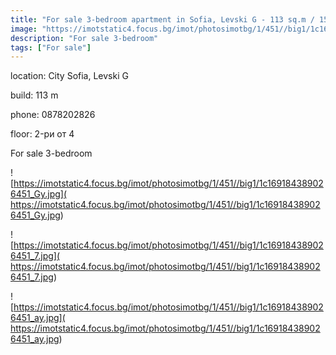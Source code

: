 ```yaml
---
title: "For sale 3-bedroom apartment in Sofia, Levski G - 113 sq.m / 156,800 EUR :: imot.bg advertisement"
image: "https://imotstatic4.focus.bg/imot/photosimotbg/1/451//big1/1c169184389026451_E6.jpg"
description: "For sale 3-bedroom"
tags: ["For sale"]
---
```


location: City Sofia, Levski G

build: 113 m

phone: 0878202826

floor: 2-ри от 4

For sale 3-bedroom


![https://imotstatic4.focus.bg/imot/photosimotbg/1/451//big1/1c169184389026451_Gy.jpg]( https://imotstatic4.focus.bg/imot/photosimotbg/1/451//big1/1c169184389026451_Gy.jpg)


![https://imotstatic4.focus.bg/imot/photosimotbg/1/451//big1/1c169184389026451_7.jpg]( https://imotstatic4.focus.bg/imot/photosimotbg/1/451//big1/1c169184389026451_7.jpg)


![https://imotstatic4.focus.bg/imot/photosimotbg/1/451//big1/1c169184389026451_ay.jpg]( https://imotstatic4.focus.bg/imot/photosimotbg/1/451//big1/1c169184389026451_ay.jpg)


